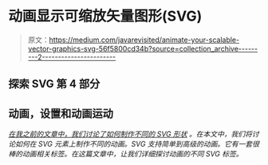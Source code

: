 # 动画显示可缩放矢量图形(SVG)

> 原文：<https://medium.com/javarevisited/animate-your-scalable-vector-graphics-svg-56f5800cd34b?source=collection_archive---------2----------------------->

## 探索 SVG 第 4 部分

## 动画，设置和动画运动

[*在我之前的文章中，我们讨论了如何制作不同的 SVG 形状*](/javarevisited/all-you-need-to-know-about-svg-shapes-14bf53952e49) *。在本文中，我们将讨论如何在 SVG 元素上制作不同的动画。SVG 支持简单到高级的动画。它有一套很棒的动画相关标签。在这篇文章中，让我们详细探讨动画的不同 SVG 标签。*